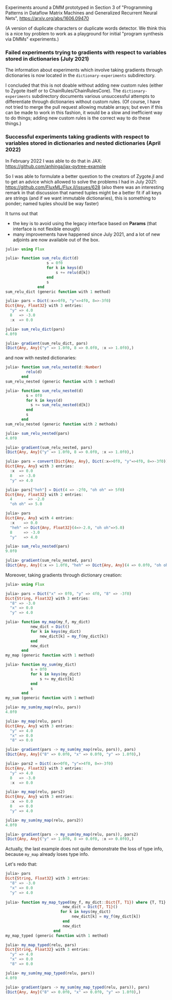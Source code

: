 Experiments around a DMM prototyped in Section 3 of "Programming Patterns in Dataflow Matrix Machines and Generalized Recurrent Neural Nets", https://arxiv.org/abs/1606.09470

(A version of duplicate characters or duplicate words detector. We think this is a nice toy problem to work as a playground for initial "program synthesis via DMMs" experiments.)

### Failed experiments trying to gradients with respect to variables stored in dictionaries (July 2021) 

The information about experiments which involve taking gradients through dictionaries is now located in the
`dictionary-experiments` subdirectory.

I concluded that this is not doable without adding new custom rules (either to Zygote itself or to ChainRules/ChainRulesCore).
The `dictionary-experiments` subdirectory documents various unsuccessful attempts to differentiate through dictionaries
without custom rules. (Of course, I have not tried to merge the pull request allowing mutable arrays; but even if this can be
made to work in this fashion, it would be a slow and inefficient way to do things; adding new custom rules is the
correct way to do these things.)

### Successful experiments taking gradients with respect to variables stored in dictionaries and nested dictionaries (April 2022)

In February 2022 I was able to do that in JAX: https://github.com/anhinga/jax-pytree-example

So I was able to formulate a better question to the creators of Zygote.jl and to get an advice which allowed to solve
the problems I had in July 2021: https://github.com/FluxML/Flux.jl/issues/628 (also there was an interesting remark in that discussion 
that named tuples might be a better fit if all keys are strings (and if we want immutable dictionaries), this is something to ponder;
named tuples should be way faster)

It turns out that
   * the key is to avoid using the legacy interface based on **Params** (that interface is not flexible enough)
   * many improvements have happened since July 2021, and a lot of new adjoints are now available out of the box.

```julia
julia> using Flux

julia> function sum_relu_dict(d)
                  s = 0f0
                  for k in keys(d)
                      s += relu(d[k])
                  end
                  s
              end
sum_relu_dict (generic function with 1 method)

julia> pars = Dict(:x=>0f0, "y"=>4f0, 8=>-3f0)
Dict{Any, Float32} with 3 entries:
  "y" => 4.0
  8   => -3.0
  :x  => 0.0

julia> sum_relu_dict(pars)
4.0f0

julia> gradient(sum_relu_dict, pars)
(Dict{Any, Any}("y" => 1.0f0, 8 => 0.0f0, :x => 1.0f0),)
```

and now with nested dictionaries:

```julia
julia> function sum_relu_nested(d::Number)
         relu(d)
       end
sum_relu_nested (generic function with 1 method)

julia> function sum_relu_nested(d)
         s = 0f0
         for k in keys(d)
           s += sum_relu_nested(d[k])
         end
         s
       end
sum_relu_nested (generic function with 2 methods)

julia> sum_relu_nested(pars)
4.0f0

julia> gradient(sum_relu_nested, pars)
(Dict{Any, Any}("y" => 1.0f0, 8 => 0.0f0, :x => 1.0f0),)

julia> pars = convert(Dict{Any, Any}, Dict(:x=>0f0, "y"=>4f0, 8=>-3f0))
Dict{Any, Any} with 3 entries:
  :x  => 0.0
  8   => -3.0
  "y" => 4.0

julia> pars["heh"] = Dict(4 => -2f0, "oh oh" => 5f0)
Dict{Any, Float32} with 2 entries:
  4       => -2.0
  "oh oh" => 5.0

julia> pars
Dict{Any, Any} with 4 entries:
  :x    => 0.0
  "heh" => Dict{Any, Float32}(4=>-2.0, "oh oh"=>5.0)
  8     => -3.0
  "y"   => 4.0

julia> sum_relu_nested(pars)
9.0f0

julia> gradient(sum_relu_nested, pars)
(Dict{Any, Any}(:x => 1.0f0, "heh" => Dict{Any, Any}(4 => 0.0f0, "oh oh" => 1.0f0), 8 => 0.0f0, "y" => 1.0f0),)
```

Moreover, taking gradients through dictionary creation:

```julia
julia> using Flux

julia> pars = Dict("x" => 0f0, "y" => 4f0, "8" => -3f0)
Dict{String, Float32} with 3 entries:
  "8" => -3.0
  "x" => 0.0
  "y" => 4.0

julia> function my_map(my_f, my_dict)
           new_dict = Dict()
           for k in keys(my_dict)
               new_dict[k] = my_f(my_dict[k])
           end
           new_dict
       end
my_map (generic function with 1 method)

julia> function my_sum(my_dict)
           s = 0f0
           for k in keys(my_dict)
               s += my_dict[k]
           end
           s
       end
my_sum (generic function with 1 method)

julia> my_sum(my_map(relu, pars))
4.0f0

julia> my_map(relu, pars)
Dict{Any, Any} with 3 entries:
  "y" => 4.0
  "x" => 0.0
  "8" => 0.0

julia> gradient(pars -> my_sum(my_map(relu, pars)), pars)
(Dict{Any, Any}("8" => 0.0f0, "x" => 0.0f0, "y" => 1.0f0),)

julia> pars2 = Dict(:x=>0f0, "y"=>4f0, 8=>-3f0)
Dict{Any, Float32} with 3 entries:
  "y" => 4.0
  8   => -3.0
  :x  => 0.0

julia> my_map(relu, pars2)
Dict{Any, Any} with 3 entries:
  :x  => 0.0
  8   => 0.0
  "y" => 4.0

julia> my_sum(my_map(relu, pars2))
4.0f0

julia> gradient(pars -> my_sum(my_map(relu, pars)), pars2)
(Dict{Any, Any}("y" => 1.0f0, 8 => 0.0f0, :x => 0.0f0),)
```

Actually, the last example does not quite demonstrate the loss of type info, because `my_map` already loses type info.

Let's redo that:

```julia
julia> pars
Dict{String, Float32} with 3 entries:
  "8" => -3.0
  "x" => 0.0
  "y" => 4.0
  
julia> function my_map_typed(my_f, my_dict::Dict{T, T1}) where {T, T1}
                         new_dict = Dict{T, T1}()
                        for k in keys(my_dict)
                             new_dict[k] = my_f(my_dict[k])
                         end
                         new_dict
                     end
my_map_typed (generic function with 1 method)

julia> my_map_typed(relu, pars)
Dict{String, Float32} with 3 entries:
  "y" => 4.0
  "x" => 0.0
  "8" => 0.0

julia> my_sum(my_map_typed(relu, pars))
4.0f0

julia> gradient(pars -> my_sum(my_map_typed(relu, pars)), pars)
(Dict{Any, Any}("8" => 0.0f0, "x" => 0.0f0, "y" => 1.0f0),)
```
